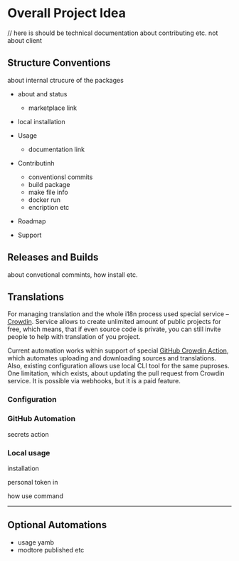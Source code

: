 # Overall Project Idea

// here is should be technical documentation about contributing etc. not about client

## Structure Conventions

about internal ctrucure of the packages

- about and status
    - marketplace link

- local installation
- Usage
    - documentation link
- Contributinh
    - conventionsl commits
    - build package
    - make file info
    - docker run
    - encription etc
- Roadmap
- Support

## Releases and Builds

about convetional commints, how install etc.

## Translations

For managing translation and the whole i18n process used special service – [Crowdin](https://crowdin.com/). Service allows to create unlimited amount of public projects for free, which means, that if even source code is private, you can still invite people to help with translation of you project.

Current automation works within support of special [GitHub Crowdin Action](url), which automates uploading and downloading sources and translations. Also, existing configuration allows use local CLI tool for the same puproses. One limitation, which exists, about updating the pull request from Crowdin service. It is possible via webhooks, but it is a paid feature.

### Configuration


### GitHub Automation

secrets
action

### Local usage

installation

personal token in 

how use command

---

## Optional Automations

- usage yamb
- modtore published etc
